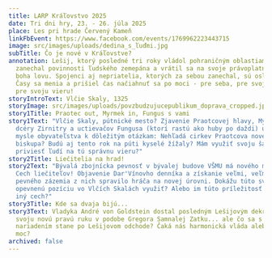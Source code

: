 ```yaml
---
title: LARP Kráľovstvo 2025
date: Tri dni hry, 23. - 26. júla 2025
place: Les pri hrade Červený Kameň
linkFbEvent: https://www.facebook.com/events/1769962223443715
image: src/images/uploads/dedina_s_ľuďmi.jpg
subTitle: Čo je nové v Kráľovstve?
annotation: Lešij, ktorý posledné tri roky vládol pohraničným oblastiam,
  zanechal povinnosti ľudského zemepána a vrátil sa na svoje právoplatné miesto
  boha lovu. Spojenci aj nepriatelia, ktorých za sebou zanechal, sú oslabení.
  Časy sa menia a prišiel čas načiahnuť sa po moci - pre seba, pre svojho kráľa,
  pre svoju vieru!
storyIntroText: Vlčie Skaly, 1325
storyImage: src/images/uploads/povzbudzujucepublikum_doprava_cropped.jpg
story1Title: Praotec out, Myrmek in, Fungus s vami
story1Text: "Vlčie Skaly, pútnické mesto? Zjavenie Praotcovej hlavy, Myrmekovej
  dcéry Zirnitry a uctievačov Fungusa (ktorí rastú ako huby po daždi) upriamilo
  mysle obyvateľstva k dôležitým otázkam: Nehľadá cirkev Praotcova nového
  biskupa? Budú aj tento rok na púti kyselé žížaly? Mám využiť svoju šancu a
  priviesť ľudí na tú správnu vieru?"
story2Title: Liečitelia na hrad!
story2Text: "Bývalá zbojnícka pevnosť v bývalej budove VŠMU má nového majiteľa:
  Cech liečiteľov! Objavenie Dar'Vínovho denníka a získanie veľmi, veľmi, veľmi
  pevného zázemia z nich spravilo hráča na novej úrovni. Dokážu túto svoju
  opevnenú pozíciu vo Vlčích Skalách využiť? Alebo im túto príležitosť vyfúkne
  iný cech?"
story3Title: Kde sa dvaja bijú...
story3Text: Vladyka André von Goldstein dostal posledným Lešijovým dekrétom
  svoju novú pravú ruku v podobe Gregora Samnalej Zatku... ale čo sa s týmto
  nariadením stane po Lešijovom odchode? Čaká nás harmonická vláda alebo boj o
  moc?
archived: false
---
```

